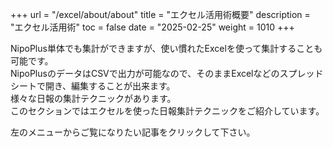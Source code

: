 +++
url = "/excel/about/about"
title = "エクセル活用術概要"
description = "エクセル活用術"
toc = false
date = "2025-02-25"
weight = 1010
+++

NipoPlus単体でも集計ができますが、使い慣れたExcelを使って集計することも可能です。  
NipoPlusのデータはCSVで出力が可能なので、そのままExcelなどのスプレッドシートで開き、編集することが出来ます。  
様々な日報の集計テクニックがあります。  
このセクションではエクセルを使った日報集計テクニックをご紹介しています。

左のメニューからご覧になりたい記事をクリックして下さい。
